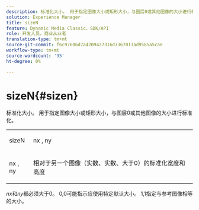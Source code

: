 ```yaml
---
description: 标准化大小。 用于指定图像大小或矩形大小，与图层0或其他图像的大小进行标准化。
solution: Experience Manager
title: sizeN
feature: Dynamic Media Classic，SDK/API
role: 开发人员，商业从业者
translation-type: tm+mt
source-git-commit: f6c97606d7a4209427316d7367013ad9585a5cae
workflow-type: tm+mt
source-wordcount: '95'
ht-degree: 0%

---
```



# sizeN{#sizen}

标准化大小。 用于指定图像大小或矩形大小，与图层0或其他图像的大小进行标准化。

<table id="simpletable_BB36205775D4447084E527E2630D28B9"> 
 <tr class="strow"> 
  <td class="stentry"> <p><span class="codeph"> <span class="varname"> sizeN</span> </span> </p></td> 
  <td class="stentry"> <p><span class="codeph"> <span class="varname"> nx</span> </span>,  <span class="codeph"><span class="varname"> ny</span></span> </p></td> 
 </tr> 
 <tr class="strow"> 
  <td class="stentry"> <p><span class="codeph"> <span class="varname"> nx</span> </span>,  <span class="codeph"><span class="varname"> ny</span></span> </p></td> 
  <td class="stentry"> <p>相对于另一个图像（实数、实数、大于0）的标准化宽度和高度 </p></td> 
 </tr> 
</table>

*nx*&#x200B;和&#x200B;*ny*&#x200B;都必须大于0。 0,0可能指示应使用特定默认大小。 1,1指定与参考图像相等的大小。
